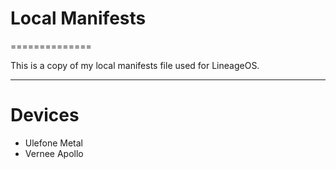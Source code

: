 # Local Manifests
==============

This is a copy of my local manifests file used for LineageOS.

---

# Devices

 * Ulefone Metal
 * Vernee Apollo
